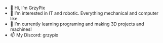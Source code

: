 - 👋 Hi, I’m GrzyPix
- 👀 I’m interested in IT and robotic. Everything mechanical and computer like.
- 🌱 I’m currently learning programing and making 3D projects and machines!
- 📫 My Discord: grzypix

<!---
GreePix/GreePix is a ✨ special ✨ repository because its `README.md` (this file) appears on your GitHub profile.
You can click the Preview link to take a look at your changes.
--->
